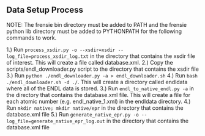 ## Data Setup Process ##
NOTE: The frensie bin directory must be added to PATH and the frensie python lib
directory must be added to PYTHONPATH for the following commands to work.

1.) Run `process_xsdir.py -o --xsdir=xsdir --log_file=process_xsdir_log.txt` in the directory that contains the xsdir file of
interest. This will create a file called database.xml.
2.) Copy the scripts/endl_downloader.py script to the directory that contains
the xsdir file
3.) Run `python ./endl_downloader.py -a > endl_downloader.sh`
4.) Run `bash ./endl_downloader.sh -d ./`. This will create a directory called
endldata where all of the ENDL data is stored.
3.) Run `endl_to_native_endl.py -a` in the directory that contains the
database.xml
file. This will create a file for each atomic number (e.g. endl_native_1.xml)
in the endldata directory.
4.) Run `mkdir native; mkdir native/epr` in the directory that contains the
database.xml file
5.) Run `generate_native_epr.py -o --log_file=generate_native_epr_log.out`
in the directory that contains the database.xml file
